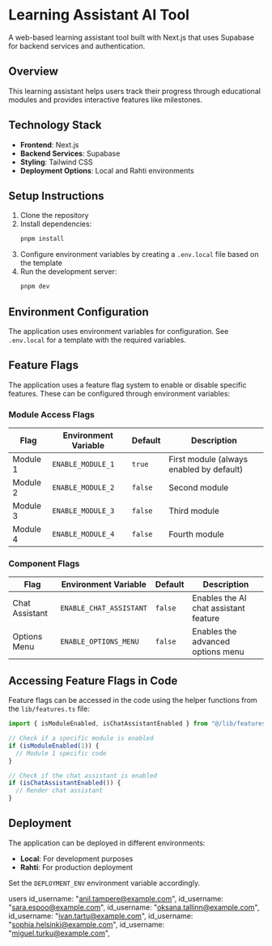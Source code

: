 # Learning Assistant AI Tool

A web-based learning assistant tool built with Next.js that uses Supabase for backend services and authentication.

## Overview

This learning assistant helps users track their progress through educational modules and provides interactive features like milestones.

## Technology Stack

- **Frontend**: Next.js
- **Backend Services**: Supabase
- **Styling**: Tailwind CSS
- **Deployment Options**: Local and Rahti environments

## Setup Instructions

1. Clone the repository
2. Install dependencies:
   ```bash
   pnpm install
   ```
3. Configure environment variables by creating a `.env.local` file based on the template
4. Run the development server:
   ```bash
   pnpm dev
   ```

## Environment Configuration

The application uses environment variables for configuration. See `.env.local` for a template with the required variables.

## Feature Flags

The application uses a feature flag system to enable or disable specific features. These can be configured through environment variables:

### Module Access Flags

| Flag     | Environment Variable | Default | Description                              |
| -------- | -------------------- | ------- | ---------------------------------------- |
| Module 1 | `ENABLE_MODULE_1`    | `true`  | First module (always enabled by default) |
| Module 2 | `ENABLE_MODULE_2`    | `false` | Second module                            |
| Module 3 | `ENABLE_MODULE_3`    | `false` | Third module                             |
| Module 4 | `ENABLE_MODULE_4`    | `false` | Fourth module                            |

### Component Flags

| Flag           | Environment Variable    | Default | Description                           |
| -------------- | ----------------------- | ------- | ------------------------------------- |
| Chat Assistant | `ENABLE_CHAT_ASSISTANT` | `false` | Enables the AI chat assistant feature |
| Options Menu   | `ENABLE_OPTIONS_MENU`   | `false` | Enables the advanced options menu     |

## Accessing Feature Flags in Code

Feature flags can be accessed in the code using the helper functions from the `lib/features.ts` file:

```typescript
import { isModuleEnabled, isChatAssistantEnabled } from "@/lib/features";

// Check if a specific module is enabled
if (isModuleEnabled(1)) {
  // Module 1 specific code
}

// Check if the chat assistant is enabled
if (isChatAssistantEnabled()) {
  // Render chat assistant
}
```

## Deployment

The application can be deployed in different environments:

- **Local**: For development purposes
- **Rahti**: For production deployment

Set the `DEPLOYMENT_ENV` environment variable accordingly.

users
id_username: "anil.tampere@example.com",
id_username: "sara.espoo@example.com",
id_username: "oksana.tallinn@example.com",
id_username: "ivan.tartu@example.com",
id_username: "sophia.helsinki@example.com",
id_username: "miguel.turku@example.com",
